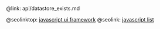 @link: api/datastore_exists.md

@seolinktop: [javascript ui framework](https://webix.com)
@seolink: [javascript list](https://webix.com/widget/list/)